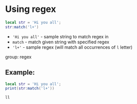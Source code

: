 # Using regex

```lua
local str = 'Hi you all';
str:match('l+')
```

- `'Hi you all'` - sample string to match regex in
- `match` - match given string with specified regex
- `'l+'` - sample regex (will match all occurrences of `l` letter)

group: regex

## Example: 
```lua
local str = 'Hi you all';
print(str:match('l+'))
```
```
ll

```

